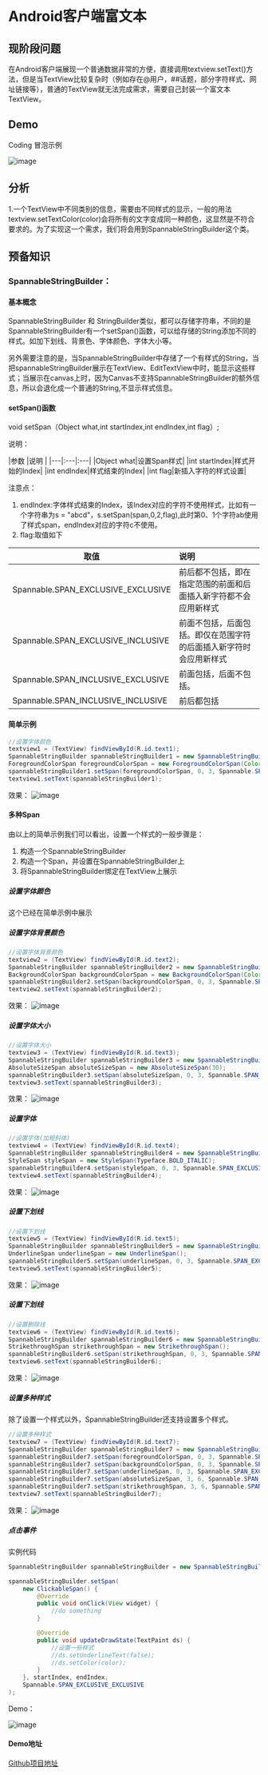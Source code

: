 # Android客户端富文本

## 现阶段问题
在Android客户端展现一个普通数据非常的方便，直接调用textview.setText()方法，但是当TextView比较复杂时（例如存在@用户，##话题，部分字符样式、网址链接等），普通的TextView就无法完成需求，需要自己封装一个富文本TextView。

## Demo
Coding 冒泡示例

![image](http://7xpvut.com1.z0.glb.clouddn.com/coding.png)
##

## 分析
1.一个TextView中不同类别的信息，需要由不同样式的显示，一般的用法textview.setTextColor(color)会将所有的文字变成同一种颜色，这显然是不符合要求的。为了实现这一个需求，我们将会用到SpannableStringBuilder这个类。

## 预备知识
### SpannableStringBuilder：
#### 基本概念
SpannableStringBuilder 和 StringBuilder类似，都可以存储字符串，不同的是SpannableStringBuilder有一个setSpan()函数，可以给存储的String添加不同的样式。如加下划线、背景色、字体颜色、字体大小等。

另外需要注意的是，当SpannableStringBuilder中存储了一个有样式的String，当把spannableStringBuilder展示在TextView、EditTextView中时，能显示这些样式；当展示在canvas上时，因为Canvas不支持SpannableStringBuilder的额外信息，所以会退化成一个普通的String,不显示样式信息。
#### setSpan()函数
void setSpan（Object what,int startIndex,int endIndex,int flag）;

说明：

|参数 |说明 |
|---|:---|:---|
|Object what|设置Span样式|
|int startIndex|样式开始的Index|
|int endIndex|样式结束的Index|
|int flag|新插入字符的样式设置|

注意点：
1. endIndex:字体样式结束的Index，该Index对应的字符不使用样式，比如有一个字符串为s = "abcd"，s.setSpan(span,0,2,flag),此时第0、1个字符ab使用了样式span，endIndex对应的字符c不使用。
2. flag:取值如下

|取值|说明|
|---|:---|
|Spannable.SPAN_EXCLUSIVE_EXCLUSIVE|前后都不包括，即在指定范围的前面和后面插入新字符都不会应用新样式|
|Spannable.SPAN_EXCLUSIVE_INCLUSIVE|前面不包括，后面包括。即仅在范围字符的后面插入新字符时会应用新样式|
|Spannable.SPAN_INCLUSIVE_EXCLUSIVE	|前面包括，后面不包括。|
|Spannable.SPAN_INCLUSIVE_INCLUSIVE	|前后都包括|

#### 简单示例

```java
//设置字体颜色
textview1 = (TextView) findViewById(R.id.text1);
SpannableStringBuilder spannableStringBuilder1 = new SpannableStringBuilder("Android");
ForegroundColorSpan foregroundColorSpan = new ForegroundColorSpan(Color.BLUE);
spannableStringBuilder1.setSpan(foregroundColorSpan, 0, 3, Spannable.SPAN_EXCLUSIVE_INCLUSIVE);
textview1.setText(spannableStringBuilder1);
```
效果：
![image](http://7xpvut.com1.z0.glb.clouddn.com/demo1.png)

#### 多种Span
由以上的简单示例我们可以看出，设置一个样式的一般步骤是：
1. 构造一个SpannableStringBuilder
2. 构造一个Span，并设置在SpannableStringBuilder上
3. 将SpannableStringBuilder绑定在TextView上展示

##### 设置字体颜色
这个已经在简单示例中展示

##### 设置字体背景颜色
```java
//设置字体背景颜色
textview2 = (TextView) findViewById(R.id.text2);
SpannableStringBuilder spannableStringBuilder2 = new SpannableStringBuilder("Android");
BackgroundColorSpan backgroundColorSpan = new BackgroundColorSpan(Color.RED);
spannableStringBuilder2.setSpan(backgroundColorSpan, 0, 3, Spannable.SPAN_EXCLUSIVE_INCLUSIVE);
textview2.setText(spannableStringBuilder2);
```
效果：
![image](http://7xpvut.com1.z0.glb.clouddn.com/demo2.png)

##### 设置字体大小
```java
//设置字体大小
textview3 = (TextView) findViewById(R.id.text3);
SpannableStringBuilder spannableStringBuilder3 = new SpannableStringBuilder("Android");
AbsoluteSizeSpan absoluteSizeSpan = new AbsoluteSizeSpan(30);
spannableStringBuilder3.setSpan(absoluteSizeSpan, 0, 3, Spannable.SPAN_EXCLUSIVE_INCLUSIVE);
textview3.setText(spannableStringBuilder3);
```
效果：
![image](http://7xpvut.com1.z0.glb.clouddn.com/demo3.png)

##### 设置字体
```java
//设置字体(加粗斜体)
textview4 = (TextView) findViewById(R.id.text4);
SpannableStringBuilder spannableStringBuilder4 = new SpannableStringBuilder("Android");
StyleSpan styleSpan = new StyleSpan(Typeface.BOLD_ITALIC);
spannableStringBuilder4.setSpan(styleSpan, 0, 3, Spannable.SPAN_EXCLUSIVE_INCLUSIVE);
textview4.setText(spannableStringBuilder4);
```
效果：
![image](http://7xpvut.com1.z0.glb.clouddn.com/demo4.png)

##### 设置下划线
```java
//设置下划线
textview5 = (TextView) findViewById(R.id.text5);
SpannableStringBuilder spannableStringBuilder5 = new SpannableStringBuilder("Android");
UnderlineSpan underlineSpan = new UnderlineSpan();
spannableStringBuilder5.setSpan(underlineSpan, 0, 3, Spannable.SPAN_EXCLUSIVE_INCLUSIVE);
textview5.setText(spannableStringBuilder5);
```
效果：
![image](http://7xpvut.com1.z0.glb.clouddn.com/demo5.png)

##### 设置下划线
```java
//设置删除线
textview6 = (TextView) findViewById(R.id.text6);
SpannableStringBuilder spannableStringBuilder6 = new SpannableStringBuilder("Android");
StrikethroughSpan strikethroughSpan = new StrikethroughSpan();
spannableStringBuilder6.setSpan(strikethroughSpan, 0, 3, Spannable.SPAN_EXCLUSIVE_INCLUSIVE);
textview6.setText(spannableStringBuilder6);
```
效果：
![image](http://7xpvut.com1.z0.glb.clouddn.com/demo6.png)

##### 设置多种样式
除了设置一个样式以外，SpannableStringBuilder还支持设置多个样式。
```java
//设置多种样式
textview7 = (TextView) findViewById(R.id.text7);
SpannableStringBuilder spannableStringBuilder7 = new SpannableStringBuilder("Android");
spannableStringBuilder7.setSpan(foregroundColorSpan, 0, 3, Spannable.SPAN_EXCLUSIVE_INCLUSIVE);
spannableStringBuilder7.setSpan(backgroundColorSpan, 0, 3, Spannable.SPAN_EXCLUSIVE_INCLUSIVE);
spannableStringBuilder7.setSpan(underlineSpan, 0, 3, Spannable.SPAN_EXCLUSIVE_INCLUSIVE);
spannableStringBuilder7.setSpan(absoluteSizeSpan, 3, 6, Spannable.SPAN_EXCLUSIVE_INCLUSIVE);
spannableStringBuilder7.setSpan(strikethroughSpan, 3, 6, Spannable.SPAN_EXCLUSIVE_INCLUSIVE);
textview7.setText(spannableStringBuilder7);
```
效果：
![image](http://7xpvut.com1.z0.glb.clouddn.com/demo7.png)

##### 点击事件
实例代码
```java
SpannableStringBuilder spannableStringBuilder = new SpannableStringBuilder("Android");

spannableStringBuilder.setSpan(
    new ClickableSpan() {
        @Override
        public void onClick(View widget) {
            //do something
        }

        @Override
        public void updateDrawState(TextPaint ds) {
            //设置一些样式
            //ds.setUnderlineText(false);
            //ds.setColor(color);
        }
    }, startIndex, endIndex,
    Spannable.SPAN_EXCLUSIVE_EXCLUSIVE
);
```
Demo：

![image](http://7xpvut.com1.z0.glb.clouddn.com/demo.gif)

#### Demo地址
[Github项目地址](https://github.com/basti-shi031/RichTextView)
